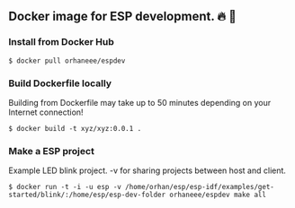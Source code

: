 ## Docker image for ESP development. :fire: :space_invader:

### Install from Docker Hub  

`$ docker pull orhaneee/espdev`

### Build Dockerfile locally  
Building from Dockerfile may take up to 50 minutes depending on your Internet connection!  

`$ docker build -t xyz/xyz:0.0.1 .`

### Make a ESP project
Example LED blink project. -v for sharing projects between host and client.  

`$ docker run -t -i -u esp -v /home/orhan/esp/esp-idf/examples/get-started/blink/:/home/esp/esp-dev-folder orhaneee/espdev make all`

